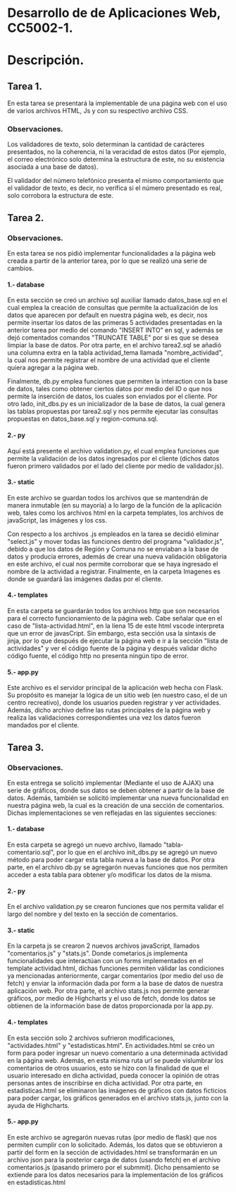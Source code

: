 # Desarrollo de de Aplicaciones Web, CC5002-1.

# Descripción.

## Tarea 1.

En esta tarea se presentará la implementable de una página web con el uso de varios archivos HTML, Js y con su respectivo archivo CSS.

### Observaciones.

Los validadores de texto, solo determinan la cantidad de carácteres presentados, no la coherencia, ni la veracidad de estos datos (Por ejemplo, el correo electrónico solo determina la estructura de este, no su existencia asociada a una base de datos).

El validador del número telefónico presenta el mismo comportamiento que el validador de texto, es decir, no verifica si el número presentado es real, solo corrobora la estructura de este.


## Tarea 2.

### Observaciones.

En esta tarea se nos pidió implementar funcionalidades a la página web creada a partir de la anterior tarea, por lo que se realizó una serie de cambios. 

#### 1.- database

En esta sección se creó un archivo sql auxiliar llamado datos_base.sql en el cual emplea la creación de consultas que permite la actualización de los datos que aparecen por default en nuestra página web, es decir, nos permite insertar los datos de las primeras 5 actividades presentadas en la anterior tarea por medio del comando "INSERT INTO" en sql, y además se dejó comentados comandos "TRUNCATE TABLE" por si es que se desea limpiar la base de datos. Por otra parte, en el archivo tarea2.sql se añadió una columna extra en la tabla actividad_tema llamada "nombre_actividad", la cual nos permite registrar el nombre de una actividad que el cliente quiera agregar a la página web. 

Finalmente, db.py emplea funciones que permiten la interaction con la base de datos, tales como obtener ciertos datos por medio del ID o que nos permite la inserción de datos, los cuales son enviados por el cliente. Por otro lado, init_dbs.py es un inicializador de la base de datos, la cual genera las tablas propuestas por tarea2.sql y nos permite ejecutar las consultas propuestas en datos_base.sql y region-comuna.sql.


#### 2.- py

Aquí está presente el archivo validation.py, el cual emplea funciones que permite la validación de los datos ingresados por el cliente (dichos datos fueron primero validados por el lado del cliente por medio de validador.js).


#### 3.- static

En este archivo se guardan todos los archivos que se mantendrán de manera inmutable (en su mayoría) a lo largo de la función de la aplicación web, tales como los archivos html en la carpeta templates, los archivos de javaScript, las imágenes y los css.

Con respecto a los archivos .js empleados en la tarea se decidió eliminar "select.js" y mover todas las funciones dentro del programa "validador.js", debido a que los datos de Región y Comuna no se enviaban a la base de datos y producía errores, además de crear una nueva validación obligatoria en este archivo, el cual nos permite corroborar que se haya ingresado el nombre de la actividad a registrar. Finalmente, en la carpeta Imagenes es donde se guardará las imágenes dadas por el cliente.

#### 4.- templates

En esta carpeta se guardarán todos los archivos http que son necesarios para el correcto funcionamiento de la página web. Cabe señalar que en el caso de "lista-actividad.html", en la líena 15 de este html vscode interpreta que un error de javasCript. Sin embargo, esta sección usa la sintaxis de jinja, por lo que después de ejecutar la página web e ir a la sección "lista de actividades" y ver el código fuente de la página y después validar dicho código fuente, el código http no presenta ningún tipo de error.

#### 5.- app.py

Este archivo es el servidor principal de la aplicación web hecha con Flask. Su propósito es manejar la lógica de un sitio web (en nuestro caso, el de un centro recreativo), donde los usuarios pueden registrar y ver actividades. Además, dicho archivo define las rutas principales de la página web y realiza las validaciones correspondientes una vez los datos fueron mandados por el cliente. 


## Tarea 3.

### Observaciones.

En esta entrega se solicitó implementar (Mediante el uso de AJAX) una serie de gráficos, donde sus datos se deben obtener a partir de la base de datos. Además, también se solicitó implementar una nueva funcionalidad en nuestra página web, la cual es la creación de una sección de comentarios. Dichas implementaciones se ven reflejadas en las siguientes secciones:

#### 1.- database

En esta carpeta se agregó un nuevo archivo, llamado "tabla-comentario.sql", por lo que en el archivo init_dbs.py se agregó un nuevo método para poder cargar esta tabla nueva a la base de datos. Por otra parte, en el archivo db.py se agregarón nuevas funciones que nos permiten acceder a esta tabla para obtener y/o modificar los datos de la misma.


#### 2.- py

En el archivo validation.py se crearon funciones que nos permita validar el largo del nombre y del texto en la sección de comentarios.


#### 3.- static

En la carpeta js se crearon 2 nuevos archivos javaScript, llamados "comentarios.js" y "stats.js". Donde cometarios.js implementa funcionalidades que interactúan con un forms implementados en el template actividad.html, dichas funciones permiten válidar las condiciones ya mencionadas anteriormente, cargar comentarios (por medio del uso de fetch) y enviar la información dada por form a la base de datos de nuestra aplicación web. Por otra parte, el archivo stats.js nos permite generar gráficos, por medio de Highcharts y el uso de fetch, donde los datos se obtienen de la información base de datos proporcionada por la app.py.


#### 4.- templates

En esta sección solo 2 archivos sufrieron modificaciones, "actividades.html" y "estadisticas.html". En actividades.html se créo un form para poder ingresar un nuevo comentario a una determinada actividad en la página web. Además, en esta misma ruta url se puede vislumbrar los comentarios de otros usuarios, esto se hizo con la finalidad de que el usuario interesado en dicha actividad, pueda conocer la opinión de otras personas antes de inscribirse en dicha actividad. Por otra parte, en estadisticas.html se eliminaron las imágenes de gráficos con datos ficticios para poder cargar, los gráficos generados en el archivo stats.js, junto con la ayuda de Highcharts.


#### 5.- app.py

En este archivo se agregarón nuevas rutas (por medio de flask) que nos permiten cumplir con lo solicitado. Además, los datos que se obtuvieron a partir del form en la sección de actividades.html se transformarán en un archivo json para la posterior carga de datos (usando fetch) en el archivo comentarios.js (pasando primero por el submmit). Dicho pensamiento se extiende para los datos necesarios para la implementación de los gráficos en estadisticas.html